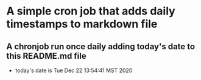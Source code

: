 A simple cron job that adds daily timestamps to markdown file
============================================================
## A chronjob run once daily adding today's date to this README.md file
* today's date is Tue Dec 22 13:54:41 MST 2020
